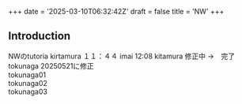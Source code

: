 +++
date = '2025-03-10T06:32:42Z'
draft = false
title = 'NW'
+++

## Introduction

NWのtutoria
kirtamura １１：４４
imai 12:08
kitamura 修正中 →　完了
tokunaga 20250521に修正<br>
tokunaga01<br>
tokunaga02<br>
tokunaga03<br>






